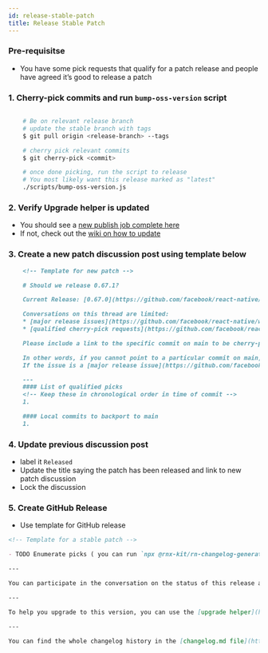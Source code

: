 ```yaml
---
id: release-stable-patch
title: Release Stable Patch
---
```


### Pre-requisitse

- You have some pick requests that qualify for a patch release and people have agreed it’s good to release a patch

### 1. Cherry-pick commits and run `bump-oss-version` script

```bash

    # Be on relevant release branch
    # update the stable branch with tags
    $ git pull origin <release-branch> --tags

    # cherry pick relevant commits
    $ git cherry-pick <commit>

    # once done picking, run the script to release
    # You most likely want this release marked as "latest"
    ./scripts/bump-oss-version.js

```

### 2. Verify Upgrade helper is updated

- You should see a [new publish job complete here](https://github.com/react-native-community/rn-diff-purge/actions)
- If not, check out the [wiki on how to update](https://github.com/facebook/react-native/wiki/Updating-upgrade-helper)

### 3. Create a new patch discussion post using template below

```markdown
    <!-- Template for new patch -->

    # Should we release 0.67.1?

    Current Release: [0.67.0](https://github.com/facebook/react-native/releases/tag/v0.67.0)

    Conversations on this thread are limited:
    * [major release issues](https://github.com/facebook/react-native/wiki/Release-FAQ#what-is-release-blocking)
    * [qualified cherry-pick requests](https://github.com/facebook/react-native/wiki/Release-FAQ#what-is-a-qualified-pick-request) of commits on main that [did not make the previous patch version](https://github.com/facebook/react-native/wiki/Release-FAQ#how-do-i-know-if-my-fixfeature-is-in-a-certain-release).

    Please include a link to the specific commit on main to be cherry-picked, for example: [facebook/react-native@bd2b7d6](https://github.com/facebook/react-native/commit/20b0eba581a00e5e7e300f6377379b836617c147)

    In other words, if you cannot point to a particular commit on main, then your request likely belongs as a new issue.
    If the issue is a [major release issue](https://github.com/facebook/react-native/wiki/Release-FAQ#what-is-release-blocking), please reference the issue here.

    ---
    #### List of qualified picks
    <!-- Keep these in chronological order in time of commit -->
    1.

    #### Local commits to backport to main
    1.
```

### 4. Update previous discussion post

- label it `Released`
- Update the title saying the patch has been released and link to new patch discussion
- Lock the discussion

### 5. Create GitHub Release

- Use template for GitHub release

```markdown
<!-- Template for a stable patch -->

- TODO Enumerate picks ( you can run `npx @rnx-kit/rn-changelog-generator single -c <commit>` to generate markdown

---

You can participate in the conversation on the status of this release at this [discussion](TODO: your discussion link)

---

To help you upgrade to this version, you can use the [upgrade helper](https://react-native-community.github.io/upgrade-helper/) ⚛️

---

You can find the whole changelog history in the [changelog.md file](https://github.com/facebook/react-native/blob/main/CHANGELOG.md).
```
